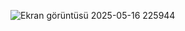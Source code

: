 ![Ekran görüntüsü 2025-05-16 225944](https://github.com/user-attachments/assets/c5f17270-a4f0-4d20-81a7-99f112846a55)
